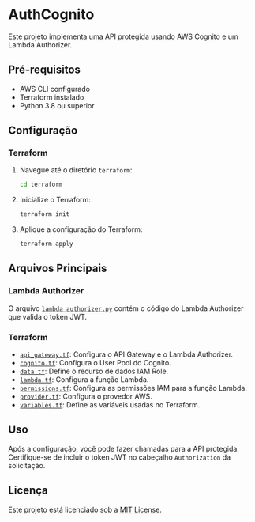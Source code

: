 # AuthCognito

Este projeto implementa uma API protegida usando AWS Cognito e um Lambda Authorizer.

## Pré-requisitos

- AWS CLI configurado
- Terraform instalado
- Python 3.8 ou superior

## Configuração

### Terraform

1. Navegue até o diretório `terraform`:
    ```sh
    cd terraform
    ```

2. Inicialize o Terraform:
    ```sh
    terraform init
    ```

3. Aplique a configuração do Terraform:
    ```sh
    terraform apply
    ```

## Arquivos Principais

### Lambda Authorizer

O arquivo [`lambda_authorizer.py`](lambda/lambda_authorizer.py) contém o código do Lambda Authorizer que valida o token JWT.

### Terraform

- [`api_gateway.tf`](terraform/api_gateway.tf): Configura o API Gateway e o Lambda Authorizer.
- [`cognito.tf`](terraform/cognito.tf): Configura o User Pool do Cognito.
- [`data.tf`](terraform/data.tf): Define o recurso de dados IAM Role.
- [`lambda.tf`](terraform/lambda.tf): Configura a função Lambda.
- [`permissions.tf`](terraform/permissions.tf): Configura as permissões IAM para a função Lambda.
- [`provider.tf`](terraform/provider.tf): Configura o provedor AWS.
- [`variables.tf`](terraform/variables.tf): Define as variáveis usadas no Terraform.

## Uso

Após a configuração, você pode fazer chamadas para a API protegida. Certifique-se de incluir o token JWT no cabeçalho `Authorization` da solicitação.

## Licença

Este projeto está licenciado sob a [MIT License](LICENSE).